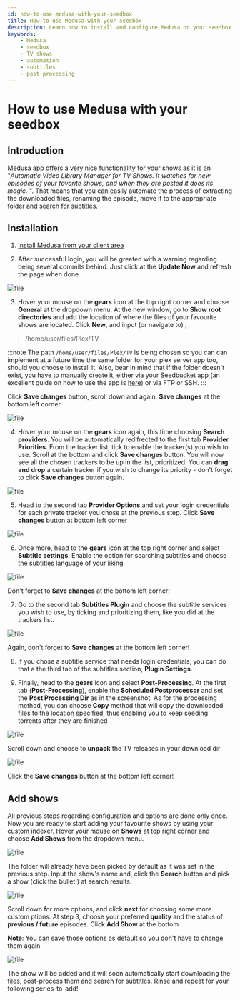 ```yaml
---
id: how-to-use-medusa-with-your-seedbox
title: How to use Medusa with your seedbox
description: Learn how to install and configure Medusa on your seedbox to automate the management of your TV show library, including downloading, renaming, and organizing episodes.
keywords:
    - Medusa
    - seedbox
    - TV shows
    - automation
    - subtitles
    - post-processing
---
```


# How to use Medusa with your seedbox

## Introduction

Medusa app offers a very nice functionality for your shows as it is an "*Automatic Video Library Manager for TV Shows. It watches for new episodes of your favorite shows, and when they are posted it does its magic.* ".
That means that you can easily automate the process of extracting the downloaded files, renaming the episode, move it to the appropriate folder and search for subtitles.

## Installation

1) [Install Medusa from your client area](./How_to_install_our_1-Click_applications.md)

2)  After successful login, you will be greeted with a warning regarding being several commits behind. Just click at the **Update Now**  and refresh the page when done

![file](https://rapiddot-support-community-uploads.s3.amazonaws.com/uploads/image-1559224710696.png)

3) Hover your mouse on the **gears** icon at the top right corner and choose **General** at the dropdown menu.
At the new window, go to **Show root directories** and add the location of where the files of your favourite shows are located.
Click **New**, and input (or navigate to) ;
> /home/user/files/Plex/TV 

:::note
The path `/home/user/files/Plex/TV` is being chosen so you can can implement at a future time the same folder for your plex server app too, should you choose to install it.
Also, bear in mind that if the folder doesn't exist, you have to manually create it, either via your Seedbucket app (an excellent guide on how to use the app is [here](../seedbucket/How_to_use_Seedbucket.md)) or via FTP or SSH.
:::

Click **Save changes** button, scroll down and again, **Save changes** at the bottom left corner.

![file](https://rapiddot-support-community-uploads.s3.amazonaws.com/uploads/image-1558601272701.png)

4) Hover your mouse on the **gears** icon again, this time choosing **Search providers**.
You will be automatically redifrected to the first tab **Provider Priorities**.
From the tracker list, tick to enable the tracker(s) you wish to use. Scroll at the bottom and click **Save changes** button.
You will now see all the chosen trackers to be up in the list, prioritized. You can **drag and drop** a certain tracker if you wish to change its priority - don't forget to click **Save changes** button again.

![file](https://rapiddot-support-community-uploads.s3.amazonaws.com/uploads/image-1559225506175.png)

5) Head to the second tab **Provider Options** and set your login credentials for each private tracker you chose at the previous step.
Click **Save changes** button at bottom left corner

![file](https://rapiddot-support-community-uploads.s3.amazonaws.com/uploads/image-1559225671289.png)

6) Once more, head to the **gears** icon at the top right corner and select **Subtitle settings**.
Enable the option for searching subtitles and choose the subtitles language of your liking

![file](https://rapiddot-support-community-uploads.s3.amazonaws.com/uploads/image-1558602668835.png)

Don't forget to **Save changes** at the bottom left corner!

7) Go to the second tab **Subtitles Plugin** and choose the subtitle services you wish to use, by ticking and prioritizing them, like you did at the trackers list.

![file](https://rapiddot-support-community-uploads.s3.amazonaws.com/uploads/image-1559225878849.png)

Again, don't forget to **Save changes** at the bottom left corner!

8) If you chose a subtitle service that needs login credentials, you can do that a the third tab of the subtitles section, **Plugin Settings**.

9) Finally, head to the **gears** icon and select **Post-Processing**.
At the first tab (**Post-Processing**), enable the **Scheduled Postprocessor** and set the **Post Processing Dir** as in the screenshot. As for the processing method, you can choose **Copy** method that will copy the downloaded files to the location specified, thus enabling you to keep seeding torrents after they are finished

![file](https://rapiddot-support-community-uploads.s3.amazonaws.com/uploads/image-1558602351390.png)

Scroll down and choose to **unpack** the TV releases in your download dir

![file](https://rapiddot-support-community-uploads.s3.amazonaws.com/uploads/image-1558602363452.png)

Click the **Save changes** button at the bottom left corner!

## Add shows

All previous steps regarding configuration and options are done only once.
Now you are ready to start adding your favourite shows by using your custom indexer. Hover your mouse on **Shows** at top right corner and choose **Add Shows** from the dropdown menu.

![file](https://rapiddot-support-community-uploads.s3.amazonaws.com/uploads/image-1558603766648.png)

The folder will already have been picked by default as it was set in the previous step. Input the show's name and, click the **Search** button and pick a show (click the bullet!) at search results. 

![file](https://rapiddot-support-community-uploads.s3.amazonaws.com/uploads/image-1558604104212.png)

Scroll down for more options, and click **next** for choosing some more custom ptions. At step 3, choose your preferred **quality** and the status of **previous / future** episodes. Click **Add Show** at the bottom

**Note**: You can save those options as default so you don't have to change them again

![file](https://rapiddot-support-community-uploads.s3.amazonaws.com/uploads/image-1558604118255.png)

The show will be added and it will soon automatically start downloading the files, post-process them and search for subtitles. Rinse and repeat for your following series-to-add!
